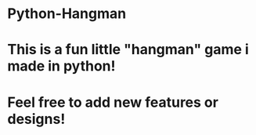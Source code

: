 # Python-Hangman
# This is a fun little "hangman" game i made in python!
# Feel free to add new features or designs!
